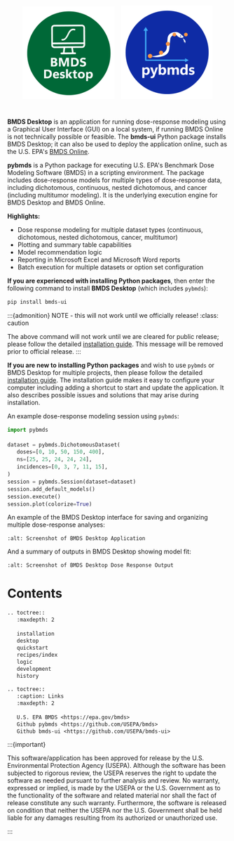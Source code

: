 <p align="center" style="margin-top: 40px; margin-bottom: 40px;">
  <img src="_static/img/bmds-desktop-identifier.png" width="210px" style="margin-right: 10px">
  <img src="_static/img/pybmds-identifier.png" width="210px">
</p>

**BMDS Desktop** is an application for running dose-response modeling using a Graphical User Interface (GUI) on a local system, if running BMDS Online is not technically possible or feasible. The **bmds-ui** Python package installs BMDS Desktop; it can also be used to deploy the application online, such as the U.S. EPA's [BMDS Online](https://bmdsonline.epa.gov).

**pybmds** is a Python package for executing U.S. EPA's Benchmark Dose Modeling Software (BMDS) in a scripting environment. The package includes dose-response models for multiple types of dose-response data, including dichotomous, continuous, nested dichotomous, and cancer (including multitumor modeling). It is the underlying execution engine for BMDS Desktop and BMDS Online.

**Highlights:**

* Dose response modeling for multiple dataset types (continuous, dichotomous, nested dichotomous, cancer, multitumor)
* Plotting and summary table capabilities
* Model recommendation logic
* Reporting in Microsoft Excel and Microsoft Word reports
* Batch execution for multiple datasets or option set configuration


**If you are experienced with installing Python packages**, then enter the following command to install **BMDS Desktop** (which includes `pybmds`):

```bash
pip install bmds-ui
```

:::{admonition} NOTE - this will not work until we officially release!
:class: caution

The above command will not work until we are cleared for public release; please follow the detailed [installation guide](./installation.md). This message will be removed prior to official release.
:::

**If you are new to installing Python packages** and wish to use `pybmds` or BMDS Desktop for multiple projects, then please follow the detailed [installation guide](./installation.md). The installation guide makes it easy to configure your computer including adding a shortcut to start and update the application. It also describes possible issues and solutions that may arise during installation.


An example dose-response modeling session using `pybmds`:

```python
import pybmds

dataset = pybmds.DichotomousDataset(
   doses=[0, 10, 50, 150, 400],
   ns=[25, 25, 24, 24, 24],
   incidences=[0, 3, 7, 11, 15],
)
session = pybmds.Session(dataset=dataset)
session.add_default_models()
session.execute()
session.plot(colorize=True)
```

An example of the BMDS Desktop interface for saving and organizing multiple dose-response analyses:

```{figure} _static/img/bmds-desktop.jpg
:alt: Screenshot of BMDS Desktop Application
```

And a summary of outputs in BMDS Desktop showing model fit:

```{figure} _static/img/bmds-output.jpg
:alt: Screenshot of BMDS Desktop Dose Response Output
```


# Contents

```{eval-rst}
.. toctree::
   :maxdepth: 2

   installation
   desktop
   quickstart
   recipes/index
   logic
   development
   history
```

```{eval-rst}
.. toctree::
   :caption: Links
   :maxdepth: 2

   U.S. EPA BMDS <https://epa.gov/bmds>
   Github pybmds <https://github.com/USEPA/bmds>
   Github bmds-ui <https://github.com/USEPA/bmds-ui>
```

:::{important}

This software/application has been approved for release by the U.S. Environmental Protection Agency (USEPA). Although the software has been subjected to rigorous review, the USEPA reserves the right to update the software as needed pursuant to further analysis and review. No warranty, expressed or implied, is made by the USEPA or the U.S. Government as to the functionality of the software and related material nor shall the fact of release constitute any such warranty. Furthermore, the software is released on condition that neither the USEPA nor the U.S. Government shall be held liable for any damages resulting from its authorized or unauthorized use.

:::
